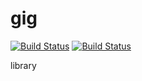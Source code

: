 # gig

[![Build Status](https://travis-ci.org/wherby/gig.svg?branch=master)](https://travis-ci.org/wherby/gig)
[![Build Status](https://travis-ci.org/wherby/gig.svg?branch=dev)](https://travis-ci.org/wherby/gig)

library
